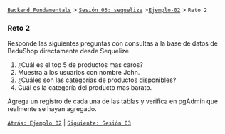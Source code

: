 [`Backend Fundamentals`](../../README.md) > [`Sesión 03: sequelize`](../README.md) >[`Ejemplo-02`](../Ejemplo-02) > `Reto 2`

### Reto 2

Responde las siguientes preguntas con consultas a la base de datos de BeduShop directamente desde Sequelize.

1. ¿Cuál es el top 5 de productos mas caros?
2. Muestra a los usuarios con nombre John.
3. ¿Cuáles son las categorías de productos disponibles?
4. Cuál es la categoría del producto mas barato.

Agrega un registro de cada una de las tablas y verifica en pgAdmin que realmente se hayan agregado.


[`Atrás: Ejemplo 02`](../Ejemplo-03) | [`Siguiente: Sesión 03`](../README.md)
